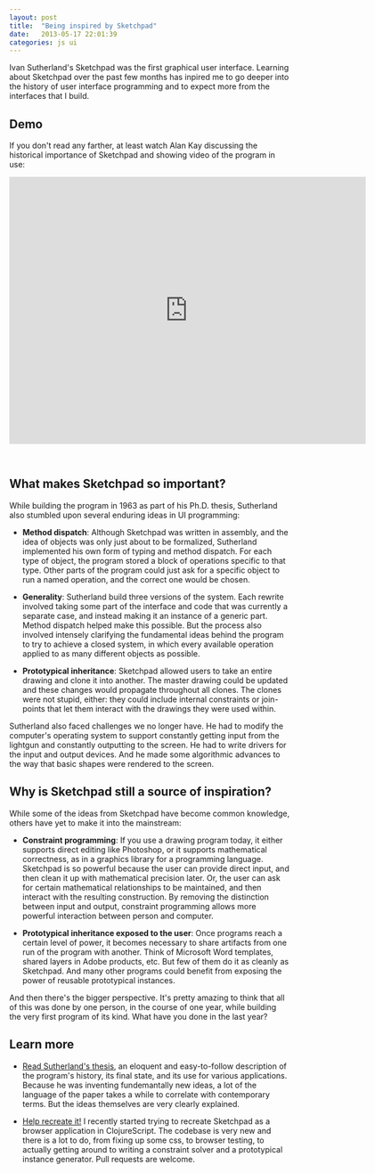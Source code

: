 ```yaml
---
layout: post
title:  "Being inspired by Sketchpad"
date:   2013-05-17 22:01:39
categories: js ui
---
```


Ivan Sutherland's Sketchpad was the first graphical user interface. Learning about Sketchpad over the past few months has inpired me to go deeper into the history of user interface programming and to expect more from the interfaces that I build.

## Demo

If you don't read any farther, at least watch Alan Kay discussing the historical importance of Sketchpad and showing video of the program in use:

<iframe width="640" height="480" src="http://www.youtube.com/embed/mOZqRJzE8xg" frameborder="0" allowfullscreen="allowfullscreen" style="margin-bottom:30px;">&nbsp;</iframe>



## What makes Sketchpad so important?

While building the program in 1963 as part of his Ph.D. thesis, Sutherland also stumbled upon several enduring ideas in UI programming:

* **Method dispatch**: Although Sketchpad was written in assembly, and the idea of objects was only just about to be formalized, Sutherland implemented his own form of typing and method dispatch. For each type of object, the program stored a block of operations specific to that type. Other parts of the program could just ask for a specific object to run a named operation, and the correct one would be chosen.

* **Generality**: Sutherland build three versions of the system. Each rewrite involved taking some part of the interface and code that was currently a separate case, and instead making it an instance of a generic part. Method dispatch helped make this possible. But the process also involved intensely clarifying the fundamental ideas behind the program to try to achieve a closed system, in which every available operation applied to as many different objects as possible.

* **Prototypical inheritance**: Sketchpad allowed users to take an entire drawing and clone it into another. The master drawing could be updated and these changes would propagate throughout all clones. The clones were not stupid, either: they could include internal constraints or join-points that let them interact with the drawings they were used within. 

Sutherland also faced challenges we no longer have. He had to modify the computer's operating system to support constantly getting input from the lightgun and constantly outputting to the screen. He had to write drivers for the input and output devices. And he made some algorithmic advances to the way that basic shapes were rendered to the screen.

## Why is Sketchpad still a source of inspiration?

While some of the ideas from Sketchpad have become common knowledge, others have yet to make it into the mainstream:

* **Constraint programming**: If you use a drawing program today, it either supports direct editing like Photoshop, or it supports mathematical correctness, as in a graphics library for a programming language. Sketchpad is so powerful because the user can provide direct input, and then clean it up with mathematical precision later. Or, the user can ask for certain mathematical relationships to be maintained, and then interact with the resulting construction. By removing the distinction between input and output, constraint programming allows more powerful interaction between person and computer.

* **Prototypical inheritance exposed to the user**: Once programs reach a certain level of power, it becomes necessary to share artifacts from one run of the program with another. Think of Microsoft Word templates, shared layers in Adobe products, etc. But few of them do it as cleanly as Sketchpad. And many other programs could benefit from exposing the power of reusable prototypical instances.

And then there's the bigger perspective. It's pretty amazing to think that all of this was done by one person, in the course of one year, while building the very first program of its kind. What have you done in the last year?

## Learn more

* [Read Sutherland's thesis](http://www.cl.cam.ac.uk/techreports/UCAM-CL-TR-574.pdf), an eloquent and easy-to-follow description of the program's history, its final state, and its use for various applications. Because he was inventing fundemantally new ideas, a lot of the language of the paper takes a while to correlate with contemporary terms. But the ideas themselves are very clearly explained.

* [Help recreate it!](https://github.com/asolove/Sketchpad) I recently started trying to recreate Sketchpad as a browser application in ClojureScript. The codebase is very new and there is a lot to do, from fixing up some css, to browser testing, to actually getting around to writing a constraint solver and a prototypical instance generator. Pull requests are welcome.



